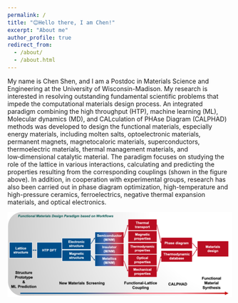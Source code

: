 ```yaml
---
permalink: /
title: "😊Hello there, I am Chen!"
excerpt: "About me"
author_profile: true
redirect_from: 
  - /about/
  - /about.html
---
```


My name is Chen Shen, and I am a Postdoc in Materials Science and Engineering at the University of Wisconsin-Madison. My research is interested in resolving outstanding fundamental scientific problems that impede the computational materials design process. An integrated paradigm combining the high throughput (HTP), machine learning (ML), Molecular dynamics (MD), and CALculation of PHAse Diagram (CALPHAD) methods was developed to design the functional materials, especially energy materials, including molten salts, optoelectronic materials, permanent magnets, magnetocaloric materials, superconductors, thermoelectric materials, thermal management materials, and low‑dimensional catalytic material. The paradigm focuses on studying the role of the lattice in various interactions, calculating and predicting the properties resulting from the corresponding couplings (shown in the figure above). In addition, in cooperation with experimental groups, research has also been carried out in phase diagram optimization, high-temperature and high-pressure ceramics, ferroelectrics, negative thermal expansion materials, and optical electronics.

![Paradigm](/images/paradigm.png)
